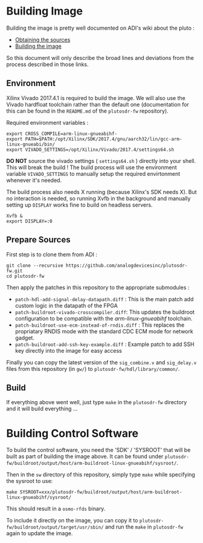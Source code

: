 Building Image
==============

Building the image is pretty well documented on ADI's wiki about the pluto :

* [Obtaining the sources](https://wiki.analog.com/university/tools/pluto/obtaining_the_sources)
* [Building the image](https://wiki.analog.com/university/tools/pluto/building_the_image)

So this document will only describe the broad lines and deviations from the process described in those links.


Environment
-----------

Xilinx Vivado 2017.4.1 is required to build the image. We will also use the Vivado hardfloat toolchain rather than the default one (documentation for this can be found in the `README.md` of the `plutosdr-fw` repository).

Required environment variables :

```
export CROSS_COMPILE=arm-linux-gnueabihf-
export PATH=$PATH:/opt/Xilinx/SDK/2017.4/gnu/aarch32/lin/gcc-arm-linux-gnueabi/bin/
export VIVADO_SETTINGS=/opt/Xilinx/Vivado/2017.4/settings64.sh
```

**DO NOT** source the vivado settings ( `settings64.sh` ) directly into your shell. This will break the build ! The build process will use the environment variable `VIVADO_SETTINGS` to manually setup the required envirtonment whenever it's needed.

The build process also needs X running (because Xilinx's SDK needs X). But no interaction is needed, so running Xvfb in the background and manually setting up `DISPLAY` works fine to build on headless servers.

```
Xvfb &
export DISPLAY=:0
```


Prepare Sources
---------------

First step is to clone them from ADI :

```
git clone --recursive https://github.com/analogdevicesinc/plutosdr-fw.git
cd plutosdr-fw
```

Then apply the patches in this repository to the appropriate submodules :

* `patch-hdl-add-signal-delay-datapath.diff` : This is the main patch add custom logic in the datapath of the FPGA
* `patch-buildroot-vivado-crosscompiler.diff`: This updates the buildroot configuration to be compatible with the _arm-linux-gnueabihf_ toolchain.
* `patch-buildroot-use-ecm-instead-of-rndis.diff` : This replaces the propriatary RNDIS mode with the standard CDC ECM mode for network gadget.
* `patch-buildroot-add-ssh-key-example.diff` : Example patch to add SSH key directly into the image for easy access


Finally you can copy the latest version of the `sig_combine.v` and `sig_delay.v` files from this repository (in `gw/`) to `plutosdr-fw/hdl/library/common/`.


Build
-----

If everything above went well, just type `make` in the `plutosdr-fw` directory and it will build everything ...



Building Control Software
=========================

To build the control software, you need the 'SDK' / 'SYSROOT' that will be built as part of building the image above. It can be found under `plutosdr-fw/buildroot/output/host/arm-buildroot-linux-gnueabihf/sysroot/`.

Then in the `sw` directory of this repository, simply type `make` while specifying the sysroot to use:

```
make SYSROOT=xxx/plutosdr-fw/buildroot/output/host/arm-buildroot-linux-gnueabihf/sysroot/
```

This should result in a `osmo-rfds` binary.

To include it directly on the image, you can copy it to `plutosdr-fw/buildroot/output/target/usr/sbin/` and run the `make` in `plutosdr-fw` again to update the image.

